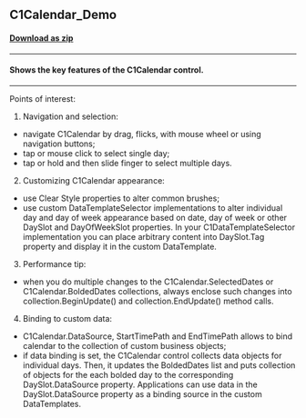 ## C1Calendar_Demo
#### [Download as zip](https://downgit.github.io/#/home?url=https://github.com/GrapeCity/ComponentOne-UWP-Samples/tree/master/C1.UWP.Calendar/VB/CalendarSamples)
____
#### Shows the key features of the C1Calendar control.
____
Points of interest:

1) Navigation and selection:

* navigate C1Calendar by drag, flicks, with mouse wheel or using navigation buttons;
* tap or mouse click to select single day;
* tap or hold and then slide finger to select multiple days.

2) Customizing C1Calendar appearance:

* use Clear Style properties to alter common brushes;
* use custom DataTemplateSelector implementations to alter individual day and day of week appearance based on date,
      day of week or other DaySlot and DayOfWeekSlot properties. In your C1DataTemplateSelector implementation you can 
	  place arbitrary content into DaySlot.Tag property and display it in the custom DataTemplate.

3) Performance tip:

* when you do multiple changes to the C1Calendar.SelectedDates or C1Calendar.BoldedDates collections, always enclose such changes
      into collection.BeginUpdate() and collection.EndUpdate() method calls. 

4) Binding to custom data:

* C1Calendar.DataSource, StartTimePath and EndTimePath allows to bind calendar to the collection of custom business objects;
* if data binding is set, the C1Calendar control collects data objects for individual days.
      Then, it updates the BoldedDates list and puts collection of objects for the each bolded day
      to the corresponding DaySlot.DataSource property. Applications can use data in the DaySlot.DataSource property as a binding source in the custom DataTemplates.
